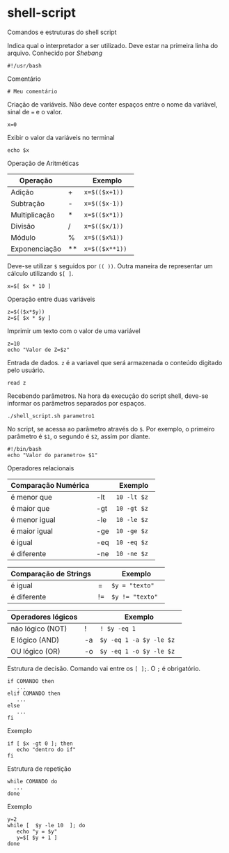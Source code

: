 # shell-script
Comandos e estruturas do shell script


Indica qual o interpretador a ser utilizado. Deve estar na primeira linha do arquivo. Conhecido por *Shebang*
```shell
#!/usr/bash
```

Comentário

```shell
# Meu comentário
```

Criaçāo de variáveis. Não deve conter espaços entre o nome da variável, sinal de ```=``` e o valor.

```shell
x=0
```

Exibir o valor da variáveis no terminal

```shell
echo $x
```

Operação de Aritméticas

| Operação            |    | Exemplo |
|---------------------|----|---------|
| Adição              | +  |   ```x=$(($x+1)) ```      |
| Subtração           | -  |   ```x=$(($x-1)) ```       |
| Multiplicação       | *  |   ```x=$(($x*1)) ```       |
| Divisão             | /  |    ```x=$(($x/1)) ```      |
| Módulo              | %  |    ```x=$(($x%1)) ```      |
| Exponenciação       | ** |    ```x=$(($x**1)) ```      |

Deve-se utilizar ```$``` seguidos por ```(( ))```.
Outra maneira de representar um cálculo utilizando ```$[ ]```.

```shell
x=$[ $x * 10 ] 
```

Operação entre duas variáveis

```shell
z=$(($x*$y))
z=$[ $x * $y ]
```

Imprimir um texto com o valor de uma variável

```shell
z=10
echo "Valor de Z=$z"
```

Entrada de dados. ```z``` é a variavel que será armazenada o conteúdo digitado pelo usuário.

```shell
read z
```

Recebendo parâmetros. Na hora da execução do script shell, deve-se informar os parâmetros separados por espaços.

```shell
./shell_script.sh parametro1
```

No script, se acessa ao parâmetro através do ```$```. Por exemplo, o primeiro parâmetro é ```$1```, o segundo é ```$2```, assim por diante.

```shell
#!/bin/bash
echo "Valor do parametro= $1"
```
Operadores relacionais

| Comparação Numérica |     | Exemplo |
|---------------------|-----|---------|
| é menor que         | -lt |  ``` 10 -lt $z  ```    |
| é maior que         | -gt |  ``` 10 -gt $z  ```      |
| é menor igual       | -le |  ``` 10 -le $z  ```       |
| é maior igual       | -ge |  ``` 10 -ge $z  ```       |
| é igual             | -eq |  ``` 10 -eq $z  ```       |
| é diferente         | -ne |  ``` 10 -ne $z  ```       |

| Comparação de Strings |     | Exemplo |
|-----------------------|-----|---------|
| é igual               | = |  ``` $y = "texto"  ```    |
| é diferente           | != |  ``` $y != "texto"  ```      |

| Operadores lógicos    |     | Exemplo |
|-----------------------|-----|---------|
| não lógico (NOT)       | ! |  ``` ! $y -eq 1   ```    |
| E   lógico (AND)       | -a |  ``` $y -eq 1 -a $y -le $z  ```      |
| OU   lógico  (OR)      | -o |  ``` $y -eq 1 -o $y -le $z  ```      |


Estrutura de decisão. Comando vai entre os ```[ ];```. O ```;``` é obrigatório.

```shell
if COMANDO then
   ...
elif COMANDO then
   ...
else
   ...
fi
```

Exemplo

```shell
if [ $x -gt 0 ]; then
   echo "dentro do if"
fi
```

Estrutura de repetição

```shell
while COMANDO do
  ...
done
```

Exemplo

```shell
y=2
while [  $y -le 10  ]; do
   echo "y = $y"
   y=$[ $y + 1 ]
done
```
